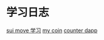 # 学习日志

[sui move 学习](./docs/sui_move.md)
[my coin](./docs/my_coin.md)
[counter dapp](./docs/counter_dapp.md)
